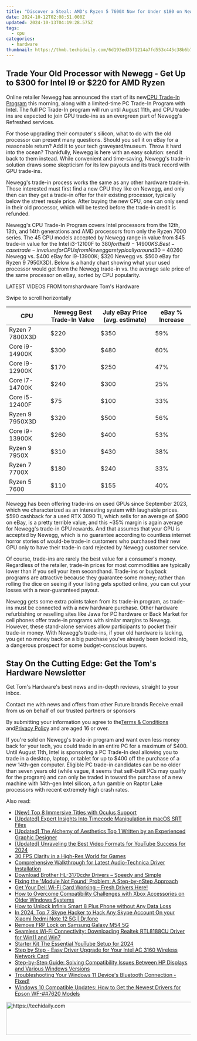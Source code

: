 ```yaml
---
title: "Discover a Steal: AMD's Ryzen 5 7600X Now for Under $180 on Newegg - Shop Now!"
date: 2024-10-12T02:08:51.000Z
updated: 2024-10-13T04:19:28.575Z
tags:
  - cpu
categories:
  - hardware
thumbnail: https://thmb.techidaily.com/6d193ed35f1214a7fd553c445c38b6b7633741c0bda3a9fe486dfd62eae70d54.jpg
---
```


## Trade Your Old Processor with Newegg - Get Up to $300 for Intel I9 or $220 for AMD Ryzen

Online retailer Newegg has announced the start of its new[CPU Trade-In Program](https://shop-links.co/link/?exclusive=1&publisher_slug=itechdaily19598&url=https%3A%2F%2Fclick.linksynergy.com%2Fdeeplink%3Fid%3DkXQk6%252AivFEQ%26mid%3D44583%26u1%3Dtomshardware-us-8316381249191082953%26murl%3Dhttps%253A%252F%252Fwww.newegg.com%252Fpromotions%252Fnepro%252F23-1322%252Findex.html) this morning, along with a limited-time PC Trade-In Program with Intel. The full PC Trade-In program will run until August 11th, and CPU trade-ins are expected to join GPU trade-ins as an evergreen part of Newegg's Refreshed services.

 For those upgrading their computer's silicon, what to do with the old processor can present many questions. Should you sell it on eBay for a reasonable return? Add it to your tech graveyard/museum. Throw it hard into the ocean? Thankfully, Newegg is here with an easy solution: send it back to them instead. While convenient and time-saving, Newegg's trade-in solution draws some skepticism for its low payouts and its track record with GPU trade-ins.

 Newegg's trade-in process works the same as any other hardware trade-in. Those interested must first find a new CPU they like on Newegg, and only then can they get a trade-in offer for their existing processor, typically below the street resale price. After buying the new CPU, one can only send in their old processor, which will be tested before the trade-in credit is refunded.

 Newegg's CPU Trade-In Program covers Intel processors from the 12th, 13th, and 14th generations and AMD processors from only the Ryzen 7000 series. The 45 CPU models accepted by Newegg range in value from $45 trade-in value for the Intel i3-12100F to $380 for the i9-14900KS. Best-case trade-in values for CPUs from Newegg are typically around 30-40% below what the same hardware sells for used on eBay ($260 Newegg vs. $400 eBay for i9-13900K; $320 Newegg vs. $500 eBay for Ryzen 9 7950X3D). Below is a handy chart showing what your used processor would get from the Newegg trade-in vs. the average sale price of the same processor on eBay, sorted by CPU popularity.

 LATEST VIDEOS FROM tomshardware Tom's Hardware

 Swipe to scroll horizontally

| CPU             | Newegg Best Trade-In Value | July eBay Price (avg. estimate) | eBay % Increase |
| --------------- | -------------------------- | ------------------------------- | --------------- |
| Ryzen 7 7800X3D | $220                       | $350                            | 59%             |
| Core i9-14900K  | $300                       | $480                            | 60%             |
| Core i9-12900K  | $170                       | $250                            | 47%             |
| Core i7-14700K  | $240                       | $300                            | 25%             |
| Core i5-12400F  | $75                        | $100                            | 33%             |
| Ryzen 9 7950X3D | $320                       | $500                            | 56%             |
| Core i9-13900K  | $260                       | $400                            | 53%             |
| Ryzen 9 7950X   | $310                       | $430                            | 38%             |
| Ryzen 7 7700X   | $180                       | $240                            | 33%             |
| Ryzen 5 7600    | $110                       | $155                            | 40%             |

 Newegg has been offering trade-ins on used GPUs since September 2023, which we characterized as an interesting system with laughable prices. $590 cashback for a used RTX 3090 Ti, which sells for an average of $900 on eBay, is a pretty terrible value, and this \~35% margin is again average for Newegg's trade-in GPU rewards. And that assumes that your GPU is accepted by Newegg, which is no guarantee according to countless internet horror stories of would-be trade-in customers who purchased their new GPU only to have their trade-in card rejected by Newegg customer service.

 Of course, trade-ins are rarely the best value for a consumer's money. Regardless of the retailer, trade-in prices for most commodities are typically lower than if you sell your item secondhand. Trade-ins or buyback programs are attractive because they guarantee some money; rather than rolling the dice on seeing if your listing gets spotted online, you can cut your losses with a near-guaranteed payout.

 Newegg gets some extra points taken from its trade-in program, as trade-ins must be connected with a new hardware purchase. Other hardware refurbishing or reselling sites like Jawa for PC hardware or Back Market for cell phones offer trade-in programs with similar margins to Newegg. However, these stand-alone services allow participants to pocket their trade-in money. With Newegg's trade-ins, if your old hardware is lacking, you get no money back on a big purchase you've already been locked into, a dangerous prospect for some budget-conscious buyers.

## Stay On the Cutting Edge: Get the Tom's Hardware Newsletter

 Get Tom's Hardware's best news and in-depth reviews, straight to your inbox.

 Contact me with news and offers from other Future brands  Receive email from us on behalf of our trusted partners or sponsors

 By submitting your information you agree to the[Terms & Conditions](https://futureplc.com/terms-conditions/) and[Privacy Policy](https://futureplc.com/privacy-policy/) and are aged 16 or over.

 If you're sold on Newegg's trade-in program and want even less money back for your tech, you could trade in an entire PC for a maximum of $400\. Until August 11th, Intel is sponsoring a PC Trade-In deal allowing you to trade in a desktop, laptop, or tablet for up to $400 off the purchase of a new 14th-gen computer. Eligible PC trade-in candidates can be no older than seven years old (while vague, it seems that self-built PCs may qualify for the program) and can only be traded in toward the purchase of a new machine with 14th-gen Intel silicon, a fun gamble on Raptor Lake processors with recent extremely high crash rates.

<ins class="adsbygoogle"
     style="display:block"
     data-ad-format="autorelaxed"
     data-ad-client="ca-pub-7571918770474297"
     data-ad-slot="1223367746"></ins>

<ins class="adsbygoogle"
     style="display:block"
     data-ad-client="ca-pub-7571918770474297"
     data-ad-slot="8358498916"
     data-ad-format="auto"
     data-full-width-responsive="true"></ins>

<span class="atpl-alsoreadstyle">Also read:</span>
<div><ul>
<li><a href="https://some-approaches.techidaily.com/new-top-8-immersive-titles-with-oculus-support/"><u>[New] Top 8 Immersive Titles with Oculus Support</u></a></li>
<li><a href="https://fox-access.techidaily.com/updated-expert-insights-into-timecode-manipulation-in-macos-srt-files/"><u>[Updated] Expert Insights Into Timecode Manipulation in macOS SRT Files</u></a></li>
<li><a href="https://some-tips.techidaily.com/updated-the-alchemy-of-aesthetics-top-1-written-by-an-experienced-graphic-designer/"><u>[Updated] The Alchemy of Aesthetics Top 1 Written by an Experienced Graphic Designer</u></a></li>
<li><a href="https://youtube-blog.techidaily.com/ed-unraveling-the-best-video-formats-for-youtube-success-for-2024/"><u>[Updated] Unraveling the Best Video Formats for YouTube Success for 2024</u></a></li>
<li><a href="https://games-able.techidaily.com/30-fps-clarity-in-a-high-res-world-for-games/"><u>30 FPS Clarity in a High-Res World for Games</u></a></li>
<li><a href="https://hardware-help.techidaily.com/comprehensive-walkthrough-for-latest-audio-technica-driver-installation/"><u>Comprehensive Walkthrough for Latest Audio-Technica Driver Installation</u></a></li>
<li><a href="https://hardware-help.techidaily.com/download-brother-hl-3170cdw-drivers-speedy-and-simple/"><u>Download Brother HL-3170cdw Drivers – Speedy and Simple</u></a></li>
<li><a href="https://common-error.techidaily.com/fixing-the-module-not-found-problem-a-step-by-nstep-approach/"><u>Fixing the 'Module Not Found' Problem: A Step-by-nStep Approach</u></a></li>
<li><a href="https://hardware-help.techidaily.com/get-your-dell-wi-fi-card-working-fresh-drivers-here/"><u>Get Your Dell Wi-Fi Card Working – Fresh Drivers Here!</u></a></li>
<li><a href="https://hardware-help.techidaily.com/how-to-overcome-compatibility-challenges-with-xbox-accessories-on-older-windows-systems/"><u>How to Overcome Compatibility Challenges with Xbox Accessories on Older Windows Systems</u></a></li>
<li><a href="https://unlock-android.techidaily.com/how-to-unlock-infinix-smart-8-plus-phone-without-any-data-loss-by-drfone-android/"><u>How to Unlock Infinix Smart 8 Plus Phone without Any Data Loss</u></a></li>
<li><a href="https://review-topics.techidaily.com/in-2024-top-7-skype-hacker-to-hack-any-skype-account-on-your-xiaomi-redmi-note-12-5g-drfone-by-drfone-virtual-android/"><u>In 2024, Top 7 Skype Hacker to Hack Any Skype Account On your Xiaomi Redmi Note 12 5G | Dr.fone</u></a></li>
<li><a href="https://review-topics.techidaily.com/remove-frp-lock-on-samsung-galaxy-m54-5g-by-drfone-android-unlock-remove-google-frp/"><u>Remove FRP Lock on Samsung Galaxy M54 5G</u></a></li>
<li><a href="https://hardware-help.techidaily.com/seamless-wi-fi-connectivity-downloading-realtek-rtl8188cu-driver-for-win11-and-win7/"><u>Seamless Wi-Fi Connectivity: Downloading Realtek RTL8188CU Driver for Win11 and Win7</u></a></li>
<li><a href="https://youtube-docs.techidaily.com/er-kit-the-essential-youtube-setup-for-2024/"><u>Starter Kit The Essential YouTube Setup for 2024</u></a></li>
<li><a href="https://hardware-help.techidaily.com/step-by-step-easy-driver-upgrade-for-your-intel-ac-3160-wireless-network-card/"><u>Step by Step - Easy Driver Upgrade for Your Intel AC 3160 Wireless Network Card</u></a></li>
<li><a href="https://hardware-help.techidaily.com/step-by-step-guide-solving-compatibility-issues-between-hp-displays-and-various-windows-versions/"><u>Step-by-Step Guide: Solving Compatibility Issues Between HP Displays and Various Windows Versions</u></a></li>
<li><a href="https://hardware-help.techidaily.com/troubleshooting-your-windows-11-devices-bluetooth-connection-fixed/"><u>Troubleshooting Your Windows 11 Device's Bluetooth Connection - Fixed!</u></a></li>
<li><a href="https://hardware-help.techidaily.com/windows-10-compatible-updates-how-to-get-the-newest-drivers-for-epson-wf-7620-models/"><u>Windows 10 Compatible Updates: How to Get the Newest Drivers for Epson WF-##7620 Models</u></a></li>
</ul></div>

<!-- affiliate ads begin -->
<a href="https://laganoo.pxf.io/c/5597632/1528703/16446" target="_top" id="1528703">
  <img src="//a.impactradius-go.com/display-ad/16446-1528703" border="0" alt="https://techidaily.com" width="728" height="90"/>
</a>
<img height="0" width="0" src="https://laganoo.pxf.io/i/5597632/1528703/16446" style="position:absolute;visibility:hidden;" border="0" />
<!-- affiliate ads end -->

